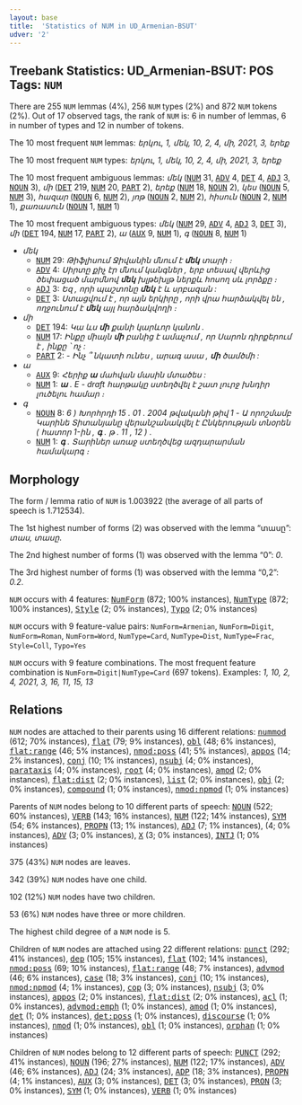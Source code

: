 ```yaml
---
layout: base
title:  'Statistics of NUM in UD_Armenian-BSUT'
udver: '2'
---
```


## Treebank Statistics: UD_Armenian-BSUT: POS Tags: `NUM`

There are 255 `NUM` lemmas (4%), 256 `NUM` types (2%) and 872 `NUM` tokens (2%).
Out of 17 observed tags, the rank of `NUM` is: 6 in number of lemmas, 6 in number of types and 12 in number of tokens.

The 10 most frequent `NUM` lemmas: <em>երկու, 1, մեկ, 10, 2, 4, մի, 2021, 3, երեք</em>

The 10 most frequent `NUM` types:  <em>երկու, 1, մեկ, 10, 2, 4, մի, 2021, 3, երեք</em>

The 10 most frequent ambiguous lemmas: <em>մեկ</em> (<tt><a href="hy_bsut-pos-NUM.html">NUM</a></tt> 31, <tt><a href="hy_bsut-pos-ADV.html">ADV</a></tt> 4, <tt><a href="hy_bsut-pos-DET.html">DET</a></tt> 4, <tt><a href="hy_bsut-pos-ADJ.html">ADJ</a></tt> 3, <tt><a href="hy_bsut-pos-NOUN.html">NOUN</a></tt> 3), <em>մի</em> (<tt><a href="hy_bsut-pos-DET.html">DET</a></tt> 219, <tt><a href="hy_bsut-pos-NUM.html">NUM</a></tt> 20, <tt><a href="hy_bsut-pos-PART.html">PART</a></tt> 2), <em>երեք</em> (<tt><a href="hy_bsut-pos-NUM.html">NUM</a></tt> 18, <tt><a href="hy_bsut-pos-NOUN.html">NOUN</a></tt> 2), <em>կես</em> (<tt><a href="hy_bsut-pos-NOUN.html">NOUN</a></tt> 5, <tt><a href="hy_bsut-pos-NUM.html">NUM</a></tt> 3), <em>հազար</em> (<tt><a href="hy_bsut-pos-NOUN.html">NOUN</a></tt> 6, <tt><a href="hy_bsut-pos-NUM.html">NUM</a></tt> 2), <em>յոթ</em> (<tt><a href="hy_bsut-pos-NOUN.html">NOUN</a></tt> 2, <tt><a href="hy_bsut-pos-NUM.html">NUM</a></tt> 2), <em>հիսուն</em> (<tt><a href="hy_bsut-pos-NOUN.html">NOUN</a></tt> 2, <tt><a href="hy_bsut-pos-NUM.html">NUM</a></tt> 1), <em>քառասուն</em> (<tt><a href="hy_bsut-pos-NOUN.html">NOUN</a></tt> 1, <tt><a href="hy_bsut-pos-NUM.html">NUM</a></tt> 1)

The 10 most frequent ambiguous types:  <em>մեկ</em> (<tt><a href="hy_bsut-pos-NUM.html">NUM</a></tt> 29, <tt><a href="hy_bsut-pos-ADV.html">ADV</a></tt> 4, <tt><a href="hy_bsut-pos-ADJ.html">ADJ</a></tt> 3, <tt><a href="hy_bsut-pos-DET.html">DET</a></tt> 3), <em>մի</em> (<tt><a href="hy_bsut-pos-DET.html">DET</a></tt> 194, <tt><a href="hy_bsut-pos-NUM.html">NUM</a></tt> 17, <tt><a href="hy_bsut-pos-PART.html">PART</a></tt> 2), <em>ա</em> (<tt><a href="hy_bsut-pos-AUX.html">AUX</a></tt> 9, <tt><a href="hy_bsut-pos-NUM.html">NUM</a></tt> 1), <em>գ</em> (<tt><a href="hy_bsut-pos-NOUN.html">NOUN</a></tt> 8, <tt><a href="hy_bsut-pos-NUM.html">NUM</a></tt> 1)


* <em>մեկ</em>
  * <tt><a href="hy_bsut-pos-NUM.html">NUM</a></tt> 29: <em>Թիֆլիսում Ջիվանին մնում է <b>մեկ</b> տարի ։</em>
  * <tt><a href="hy_bsut-pos-ADV.html">ADV</a></tt> 4: <em>Սիրտը քիչ էր մնում կանգներ , երբ տեսավ վերևից ծեփացած մարմնով <b>մեկ</b> խլթեխլթ ներքև հոսող սև լորձքը ։</em>
  * <tt><a href="hy_bsut-pos-ADJ.html">ADJ</a></tt> 3: <em>Եզ , որի պաշտոնը <b>մեկ</b> է և սրբազան :</em>
  * <tt><a href="hy_bsut-pos-DET.html">DET</a></tt> 3: <em>Ստացվում է , որ այն երկիրը , որի վրա հարձակվել են , ողջունում է <b>մեկ</b> այլ հարձակվողի ։</em>
* <em>մի</em>
  * <tt><a href="hy_bsut-pos-DET.html">DET</a></tt> 194: <em>Կա ևս <b>մի</b> քանի կարևոր կանոն .</em>
  * <tt><a href="hy_bsut-pos-NUM.html">NUM</a></tt> 17: <em>Ինքը միայն <b>մի</b> բանից է ամաչում , որ Սարոն դիրքերում է , ինքը ՝ ոչ :</em>
  * <tt><a href="hy_bsut-pos-PART.html">PART</a></tt> 2: <em>- Ինչ ՞ նկատի ունես , արագ ասա , <b>մի</b> ծամծմի :</em>
* <em>ա</em>
  * <tt><a href="hy_bsut-pos-AUX.html">AUX</a></tt> 9: <em>Հերիք <b>ա</b> մահվան մասին մտածես :</em>
  * <tt><a href="hy_bsut-pos-NUM.html">NUM</a></tt> 1: <em><b>ա</b> . E - draft հարթակը ստեղծվել է շատ լուրջ խնդիր լուծելու համար ։</em>
* <em>գ</em>
  * <tt><a href="hy_bsut-pos-NOUN.html">NOUN</a></tt> 8: <em>6 ) Խորհրդի 15 . 01 . 2004 թվականի թիվ 1 - Ա որոշմամբ Կարինե Տիտանյանը վերանշանակվել է Ընկերության տնօրեն ( հատոր 1-ին , <b>գ</b> . թ . 11 , 12 ) .</em>
  * <tt><a href="hy_bsut-pos-NUM.html">NUM</a></tt> 1: <em><b>գ</b> . Տարիներ առաջ ստեղծվեց ազդարարման համակարգ ։</em>

## Morphology

The form / lemma ratio of `NUM` is 1.003922 (the average of all parts of speech is 1.712534).

The 1st highest number of forms (2) was observed with the lemma “տասը”: <em>տաս, տասը</em>.

The 2nd highest number of forms (1) was observed with the lemma “0”: <em>0</em>.

The 3rd highest number of forms (1) was observed with the lemma “0,2”: <em>0.2</em>.

`NUM` occurs with 4 features: <tt><a href="hy_bsut-feat-NumForm.html">NumForm</a></tt> (872; 100% instances), <tt><a href="hy_bsut-feat-NumType.html">NumType</a></tt> (872; 100% instances), <tt><a href="hy_bsut-feat-Style.html">Style</a></tt> (2; 0% instances), <tt><a href="hy_bsut-feat-Typo.html">Typo</a></tt> (2; 0% instances)

`NUM` occurs with 9 feature-value pairs: `NumForm=Armenian`, `NumForm=Digit`, `NumForm=Roman`, `NumForm=Word`, `NumType=Card`, `NumType=Dist`, `NumType=Frac`, `Style=Coll`, `Typo=Yes`

`NUM` occurs with 9 feature combinations.
The most frequent feature combination is `NumForm=Digit|NumType=Card` (697 tokens).
Examples: <em>1, 10, 2, 4, 2021, 3, 16, 11, 15, 13</em>


## Relations

`NUM` nodes are attached to their parents using 16 different relations: <tt><a href="hy_bsut-dep-nummod.html">nummod</a></tt> (612; 70% instances), <tt><a href="hy_bsut-dep-flat.html">flat</a></tt> (79; 9% instances), <tt><a href="hy_bsut-dep-obl.html">obl</a></tt> (48; 6% instances), <tt><a href="hy_bsut-dep-flat-range.html">flat:range</a></tt> (46; 5% instances), <tt><a href="hy_bsut-dep-nmod-poss.html">nmod:poss</a></tt> (41; 5% instances), <tt><a href="hy_bsut-dep-appos.html">appos</a></tt> (14; 2% instances), <tt><a href="hy_bsut-dep-conj.html">conj</a></tt> (10; 1% instances), <tt><a href="hy_bsut-dep-nsubj.html">nsubj</a></tt> (4; 0% instances), <tt><a href="hy_bsut-dep-parataxis.html">parataxis</a></tt> (4; 0% instances), <tt><a href="hy_bsut-dep-root.html">root</a></tt> (4; 0% instances), <tt><a href="hy_bsut-dep-amod.html">amod</a></tt> (2; 0% instances), <tt><a href="hy_bsut-dep-flat-dist.html">flat:dist</a></tt> (2; 0% instances), <tt><a href="hy_bsut-dep-list.html">list</a></tt> (2; 0% instances), <tt><a href="hy_bsut-dep-obj.html">obj</a></tt> (2; 0% instances), <tt><a href="hy_bsut-dep-compound.html">compound</a></tt> (1; 0% instances), <tt><a href="hy_bsut-dep-nmod-npmod.html">nmod:npmod</a></tt> (1; 0% instances)

Parents of `NUM` nodes belong to 10 different parts of speech: <tt><a href="hy_bsut-pos-NOUN.html">NOUN</a></tt> (522; 60% instances), <tt><a href="hy_bsut-pos-VERB.html">VERB</a></tt> (143; 16% instances), <tt><a href="hy_bsut-pos-NUM.html">NUM</a></tt> (122; 14% instances), <tt><a href="hy_bsut-pos-SYM.html">SYM</a></tt> (54; 6% instances), <tt><a href="hy_bsut-pos-PROPN.html">PROPN</a></tt> (13; 1% instances), <tt><a href="hy_bsut-pos-ADJ.html">ADJ</a></tt> (7; 1% instances),  (4; 0% instances), <tt><a href="hy_bsut-pos-ADV.html">ADV</a></tt> (3; 0% instances), <tt><a href="hy_bsut-pos-X.html">X</a></tt> (3; 0% instances), <tt><a href="hy_bsut-pos-INTJ.html">INTJ</a></tt> (1; 0% instances)

375 (43%) `NUM` nodes are leaves.

342 (39%) `NUM` nodes have one child.

102 (12%) `NUM` nodes have two children.

53 (6%) `NUM` nodes have three or more children.

The highest child degree of a `NUM` node is 5.

Children of `NUM` nodes are attached using 22 different relations: <tt><a href="hy_bsut-dep-punct.html">punct</a></tt> (292; 41% instances), <tt><a href="hy_bsut-dep-dep.html">dep</a></tt> (105; 15% instances), <tt><a href="hy_bsut-dep-flat.html">flat</a></tt> (102; 14% instances), <tt><a href="hy_bsut-dep-nmod-poss.html">nmod:poss</a></tt> (69; 10% instances), <tt><a href="hy_bsut-dep-flat-range.html">flat:range</a></tt> (48; 7% instances), <tt><a href="hy_bsut-dep-advmod.html">advmod</a></tt> (46; 6% instances), <tt><a href="hy_bsut-dep-case.html">case</a></tt> (18; 3% instances), <tt><a href="hy_bsut-dep-conj.html">conj</a></tt> (10; 1% instances), <tt><a href="hy_bsut-dep-nmod-npmod.html">nmod:npmod</a></tt> (4; 1% instances), <tt><a href="hy_bsut-dep-cop.html">cop</a></tt> (3; 0% instances), <tt><a href="hy_bsut-dep-nsubj.html">nsubj</a></tt> (3; 0% instances), <tt><a href="hy_bsut-dep-appos.html">appos</a></tt> (2; 0% instances), <tt><a href="hy_bsut-dep-flat-dist.html">flat:dist</a></tt> (2; 0% instances), <tt><a href="hy_bsut-dep-acl.html">acl</a></tt> (1; 0% instances), <tt><a href="hy_bsut-dep-advmod-emph.html">advmod:emph</a></tt> (1; 0% instances), <tt><a href="hy_bsut-dep-amod.html">amod</a></tt> (1; 0% instances), <tt><a href="hy_bsut-dep-det.html">det</a></tt> (1; 0% instances), <tt><a href="hy_bsut-dep-det-poss.html">det:poss</a></tt> (1; 0% instances), <tt><a href="hy_bsut-dep-discourse.html">discourse</a></tt> (1; 0% instances), <tt><a href="hy_bsut-dep-nmod.html">nmod</a></tt> (1; 0% instances), <tt><a href="hy_bsut-dep-obl.html">obl</a></tt> (1; 0% instances), <tt><a href="hy_bsut-dep-orphan.html">orphan</a></tt> (1; 0% instances)

Children of `NUM` nodes belong to 12 different parts of speech: <tt><a href="hy_bsut-pos-PUNCT.html">PUNCT</a></tt> (292; 41% instances), <tt><a href="hy_bsut-pos-NOUN.html">NOUN</a></tt> (196; 27% instances), <tt><a href="hy_bsut-pos-NUM.html">NUM</a></tt> (122; 17% instances), <tt><a href="hy_bsut-pos-ADV.html">ADV</a></tt> (46; 6% instances), <tt><a href="hy_bsut-pos-ADJ.html">ADJ</a></tt> (24; 3% instances), <tt><a href="hy_bsut-pos-ADP.html">ADP</a></tt> (18; 3% instances), <tt><a href="hy_bsut-pos-PROPN.html">PROPN</a></tt> (4; 1% instances), <tt><a href="hy_bsut-pos-AUX.html">AUX</a></tt> (3; 0% instances), <tt><a href="hy_bsut-pos-DET.html">DET</a></tt> (3; 0% instances), <tt><a href="hy_bsut-pos-PRON.html">PRON</a></tt> (3; 0% instances), <tt><a href="hy_bsut-pos-SYM.html">SYM</a></tt> (1; 0% instances), <tt><a href="hy_bsut-pos-VERB.html">VERB</a></tt> (1; 0% instances)

